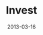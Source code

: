 ---
layout: message
category: message
series: "ROI"
title: "Invest"
date: 2013-03-16
audio-description: "Chuck Mingo talks about investing."
audio: "http://www.crossroads.net/players/media/hq/roi_02.mp3"
audio-title: "Invest"
audio-duration: "44&#58;20"
program-description: "Program - Wk2 ROI"
program: "http://www.crossroads.net/players/media/hq/03_16-17_13Program_LO.pdf"
program-title: "Invest"
video-description: "Chuck Mingo talks about investing."
video-title: "Invest"
video: "https://s3.amazonaws.com/crossroadsvideomessages/roi_02.mp4"
---